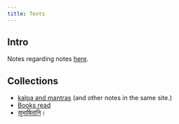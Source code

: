 ```yaml
---
title: Texts
---
```



## Intro
Notes regarding notes [here](/notes/artha/skills/learning/notes./).

## Collections
- [kalpa and mantras](/saMskAra/) (and other notes in the same site.)
- [Books read](https://docs.google.com/spreadsheet/pub?key=0Al_QBT-hoqqVdHMtUFljMTRVQzBxSlRBb1M4dDBQVnc&gid=1)
- [सुभाषितानि](https://docs.google.com/spreadsheets/d/18HwdEp49UdRe1l4Lk2pM73xIs9ulBKyDE3BW32vMKyc/edit?usp=sharing)।
